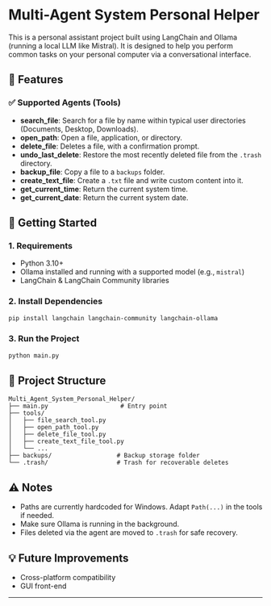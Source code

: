 # Multi-Agent System Personal Helper

This is a personal assistant project built using LangChain and Ollama (running a local LLM like Mistral). It is designed to help you perform common tasks on your personal computer via a conversational interface.

## 🔧 Features

### ✅ Supported Agents (Tools)

* **search\_file**: Search for a file by name within typical user directories (Documents, Desktop, Downloads).
* **open\_path**: Open a file, application, or directory.
* **delete\_file**: Deletes a file, with a confirmation prompt.
* **undo\_last\_delete**: Restore the most recently deleted file from the `.trash` directory.
* **backup\_file**: Copy a file to a `backups` folder.
* **create\_text\_file**: Create a `.txt` file and write custom content into it.
* **get\_current\_time**: Return the current system time.
* **get\_current\_date**: Return the current system date.

## 🚀 Getting Started

### 1. Requirements

* Python 3.10+
* Ollama installed and running with a supported model (e.g., `mistral`)
* LangChain & LangChain Community libraries

### 2. Install Dependencies

```bash
pip install langchain langchain-community langchain-ollama
```

### 3. Run the Project

```bash
python main.py
```

## 📁 Project Structure

```
Multi_Agent_System_Personal_Helper/
├── main.py                    # Entry point
├── tools/
│   ├── file_search_tool.py
│   ├── open_path_tool.py
│   ├── delete_file_tool.py
│   ├── create_text_file_tool.py
│   └── ...
├── backups/                  # Backup storage folder
└── .trash/                   # Trash for recoverable deletes
```

## ⚠️ Notes

* Paths are currently hardcoded for Windows. Adapt `Path(...)` in the tools if needed.
* Make sure Ollama is running in the background.
* Files deleted via the agent are moved to `.trash` for safe recovery.

## 💡 Future Improvements

* Cross-platform compatibility
* GUI front-end

---
